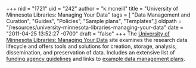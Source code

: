+++
nid = "1721"
uid = "242"
author = "k.mcneill"
title = "University of Minnesota Libraries: Managing Your Data"
tags = [ "Data Management and Curation", "Guides", "Policies", "Sample plans", "Templates",]
oldpath = "/resources/university-minnesota-libraries-managing-your-data"
date = "2011-04-25 13:52:27 -0700"
draft = "false"
+++
The [University of Minnesota Libraries: Managing Your
Data](http://www.lib.umn.edu/datamanagement) site examines the research
data lifecycle and offers tools and solutions for creation, storage,
analysis, dissemination, and preservation of data. Includes an extensive
list of [funding agency
guidelines](http://www.lib.umn.edu/datamanagement/funding) and links to
[example data management
plans](http://www.lib.umn.edu/datamanagement/DMP/example).
